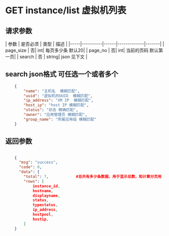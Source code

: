 # GET instance/list 虚拟机列表


## 请求参数
| 参数 | 是否必须 | 类型 | 描述 | 
|-----|----------|------|-------------|-------|
| page_size   | 否| int| 每页多少条 默认20|
| page_no   | 否| int| 当前的页码 默认第一页|
| search | 否 | string| json 见下文 |


## search  json格式  可任选一个或者多个
```json
	{
		"name": "主机名  模糊匹配",
		"uuid": "虚拟机的UUID  模糊匹配",
		"ip_address": "VM IP  模糊匹配",
		"host_ip": "host IP 模糊匹配",
		"status": "状态 精确匹配",
		"owner": "应用管理员 模糊匹配",
		"group_name": "所属应用组 模糊匹配"
	}
```


## 返回参数
```json

	{
	  "msg": "success",
	  "code": 0,
	  "data": {
	    "total": 7,            #总共有多少条数据，用于显示总数，和计算分页用
	    "rows": [
	        instance_id,
            hostname,
            displayname,
            status,
            typestatus,
            ip_address,
            hostpool,
            hostip,
	    ]
    }

```
